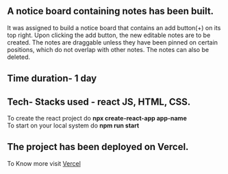 ## A notice board containing notes has been built.
It was assigned to build a notice board that contains an add button(+) on its top right. Upon clicking the add button, the new editable notes are to be created. The notes are draggable unless they have been pinned on certain positions, which do not overlap with other notes. The notes can also be deleted.
## Time duration- 1 day
## Tech- Stacks used - react JS, HTML, CSS.
To create the react project do **npx create-react-app app-name**
<br/>
To start on your local system do **npm run start**

## The project has been deployed on Vercel.
To Know more visit [Vercel](https://vercel.com/)
